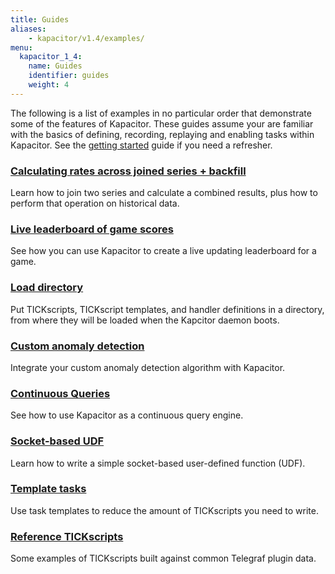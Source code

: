 ```yaml
---
title: Guides
aliases:
    - kapacitor/v1.4/examples/
menu:
  kapacitor_1_4:
    name: Guides
    identifier: guides
    weight: 4
---
```


The following is a list of examples in no particular order that demonstrate some of the features of Kapacitor.
These guides assume your are familiar with the basics of defining, recording, replaying and enabling tasks within Kapacitor.
See the [getting started](/kapacitor/v1.4/introduction/getting_started/) guide if you need a refresher.

### [Calculating rates across joined series + backfill](/kapacitor/v1.4/guides/join_backfill/)

Learn how to join two series and calculate a combined results, plus how to perform that operation on historical data.

### [Live leaderboard of game scores](/kapacitor/v1.4/guides/live_leaderboard/)

See how you can use Kapacitor to create a live updating leaderboard for a game.

### [Load directory](/kapacitor/v1.4/guides/load_directory/)

Put TICKscripts, TICKscript templates, and handler definitions in a directory,
from where they will be loaded when the Kapcitor daemon boots.

### [Custom anomaly detection](/kapacitor/v1.4/guides/anomaly_detection/)

Integrate your custom anomaly detection algorithm with Kapacitor.

### [Continuous Queries](/kapacitor/v1.4/guides/continuous_queries/)

See how to use Kapacitor as a continuous query engine.

### [Socket-based UDF](/kapacitor/v1.4/guides/socket_udf/)

Learn how to write a simple socket-based user-defined function (UDF).

### [Template tasks](/kapacitor/v1.4/guides/template_tasks/)

Use task templates to reduce the amount of TICKscripts you need to write.

### [Reference TICKscripts](/kapacitor/v1.4/guides/reference_scripts/)

Some examples of TICKscripts built against common Telegraf plugin data.
